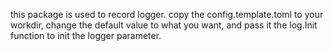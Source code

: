 this package is used to record logger.
copy the config.template.toml to your workdir, change the default value to what you want,
and pass it the log.Init function to init the logger parameter.
